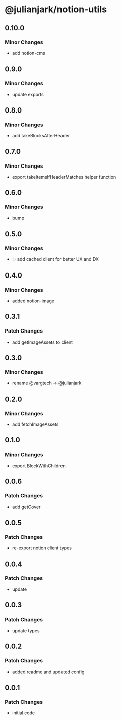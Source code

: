 # @julianjark/notion-utils

## 0.10.0

### Minor Changes

- add notion-cms

## 0.9.0

### Minor Changes

- update exports

## 0.8.0

### Minor Changes

- add takeBlocksAfterHeader

## 0.7.0

### Minor Changes

- export takeItemsIfHeaderMatches helper function

## 0.6.0

### Minor Changes

- bump

## 0.5.0

### Minor Changes

- :sparkles: add cached client for better UX and DX

## 0.4.0

### Minor Changes

- added notion-image

## 0.3.1

### Patch Changes

- add getImageAssets to client

## 0.3.0

### Minor Changes

- rename @vargtech -> @julianjark

## 0.2.0

### Minor Changes

- add fetchImageAssets

## 0.1.0

### Minor Changes

- export BlockWithChildren

## 0.0.6

### Patch Changes

- add getCover

## 0.0.5

### Patch Changes

- re-export notion client types

## 0.0.4

### Patch Changes

- update

## 0.0.3

### Patch Changes

- update types

## 0.0.2

### Patch Changes

- added readme and updated config

## 0.0.1

### Patch Changes

- initial code
